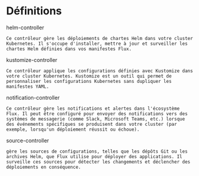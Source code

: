 

# Définitions



helm-controller

    Ce contrôleur gère les déploiements de chartes Helm dans votre cluster Kubernetes. Il s'occupe d'installer, mettre à jour et surveiller les chartes Helm définies dans vos manifestes Flux.

kustomize-controller 

    Ce contrôleur applique les configurations définies avec Kustomize dans votre cluster Kubernetes. Kustomize est un outil qui permet de personnaliser les configurations Kubernetes sans dupliquer les manifestes YAML.

notification-controller

    Ce contrôleur gère les notifications et alertes dans l'écosystème Flux. Il peut être configuré pour envoyer des notifications vers des systèmes de messagerie (comme Slack, Microsoft Teams, etc.) lorsque des événements spécifiques se produisent dans votre cluster (par exemple, lorsqu'un déploiement réussit ou échoue).

source-controller

    gère les sources de configurations, telles que les dépôts Git ou les archives Helm, que Flux utilise pour déployer des applications. Il surveille ces sources pour détecter les changements et déclencher des déploiements en conséquence.
 
